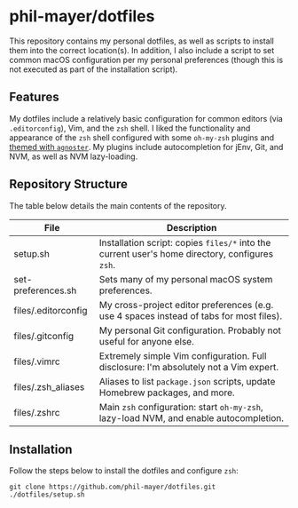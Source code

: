# phil-mayer/dotfiles
This repository contains my personal dotfiles, as well as scripts to install them into the correct location(s). In
addition, I also include a script to set common macOS configuration per my personal preferences (though this is not
executed as part of the installation script).

## Features
My dotfiles include a relatively basic configuration for common editors (via `.editorconfig`), Vim, and the `zsh` shell.
I liked the functionality and appearance of the `zsh` shell configured with some `oh-my-zsh` plugins and [themed with
`agnoster`](https://github.com/robbyrussell/oh-my-zsh/wiki/Themes#agnoster). My plugins include autocompletion for
jEnv, Git, and NVM, as well as NVM lazy-loading.

## Repository Structure
The table below details the main contents of the repository.

| File                | Description |
| ------------------- | ----------------------------------------------------------------------------------------------- |
| setup.sh            | Installation script: copies `files/*` into the current user's home directory, configures `zsh`. |
| set-preferences.sh  | Sets many of my personal macOS system preferences.                                              |
| files/.editorconfig | My cross-project editor preferences (e.g. use 4 spaces instead of tabs for most files).         |
| files/.gitconfig    | My personal Git configuration. Probably not useful for anyone else.                             |
| files/.vimrc        | Extremely simple Vim configuration. Full disclosure: I'm absolutely not a Vim expert.           |
| files/.zsh_aliases  | Aliases to list `package.json` scripts, update Homebrew packages, and more.                     |
| files/.zshrc        | Main `zsh` configuration: start `oh-my-zsh`, lazy-load NVM, and enable autocompletion.          |

## Installation
Follow the steps below to install the dotfiles and configure `zsh`:
```(sh)
git clone https://github.com/phil-mayer/dotfiles.git
./dotfiles/setup.sh
```
